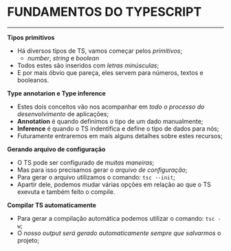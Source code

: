 # FUNDAMENTOS DO TYPESCRIPT
***

**Tipos primitivos**

* Há diversos tipos de TS, vamos começar pelos *primitivos*;
    * *number*, *string* e *boolean*
* Todos estes são inseridos com *letras minúsculas*;
* E por mais óbvio que pareça, eles servem para números, textos e booleanos.

**Type annotarion e Type inference**

* Estes dois conceitos vão nos acompanhar em *todo o processo do desenvolvimento* de aplicações;
* **Annotation** é quando definimos o tipo de um dado manualmente;
* **Inference** é quando o TS indentifica e define o tipo de dados para nós;
* Futuramente entraremos em mais alguns detalhes sobre estes recursos;

**Gerando arquivo de configuração**

* O TS pode ser configurado de *muitas maneiras*;
* Mas para isso precisamos gerar o *arquivo de configuração*;
* Para gerar o arquivo utilizamos o comando: `tsc --init`;
* Apartir dele, podemos mudar várias opções em relação ao que o TS exevuta e também feito o compile.

**Compilar TS automaticamente**

* Para gerar a compilação automática podemos utilizar o comando: `tsc -w`;
* O *nosso output será gerado automaticamente sempre que salvarmos* o projeto;